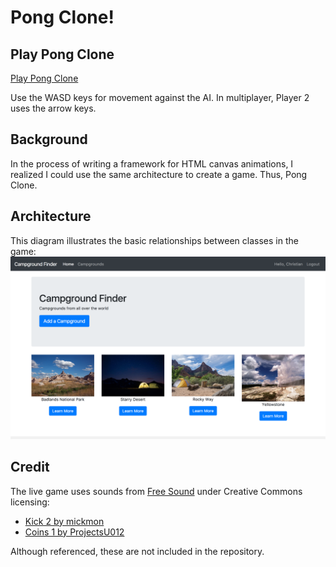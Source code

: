 # Pong Clone!

## Play Pong Clone
[Play Pong Clone](http://christianwood.net/labs/pong/)

Use the WASD keys for movement against the AI.
In multiplayer, Player 2 uses the arrow keys.

## Background

In the process of writing a framework for HTML canvas animations, I
realized I could use the same architecture to create a game. Thus, Pong Clone.

## Architecture
This diagram illustrates the basic relationships between classes in the game:
![Screenshot of Diagram](https://raw.githubusercontent.com/cwood821/campground-finder/master/screenshots/camground-finder-1.png)


## Credit
The live game uses sounds from [Free Sound](http://freesound.org/) under Creative Commons licensing:
- [Kick 2 by mickmon](http://freesound.org/people/mickmon/sounds/176833/)
- [Coins 1 by ProjectsU012](http://freesound.org/people/ProjectsU012/sounds/341695/)

Although referenced, these are not included in the repository.
